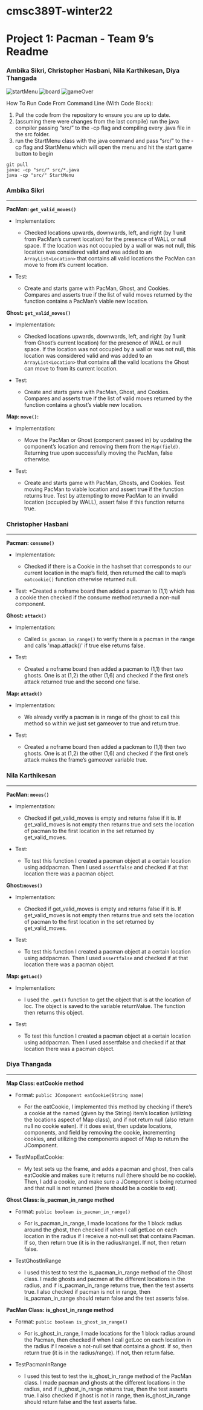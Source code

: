 # cmsc389T-winter22

# Project 1: Pacman - Team 9’s Readme

###      Ambika Sikri, Christopher Hasbani, Nila Karthikesan, Diya Thangada

![startMenu]("./Projects/P1/src/assets/startMenu.jpg")
![board]("./Projects/P1/src/assets/board.jpg")
![gameOver]("./Projects/P1/src/assets/gameOver.jpg")

How To Run Code From Command Line (With Code Block):
1. Pull the code from the repository to ensure you are up to date.
2. (assuming there were changes from the last compile) run the java compiler passing “src/” to the -cp flag and compiling every .java file in the src folder.
3. run the StartMenu class with the java command and pass “src/” to the -cp flag and StartMenu which will open the menu and hit the start game button to begin
```
git pull
javac -cp "src/" src/*.java
java -cp "src/" StartMenu
```

### Ambika Sikri
***
**PacMan: `get_valid_moves()`** 
* Implementation: 
    * Checked locations upwards, downwards, left, and right (by 1 unit from PacMan’s current location) for the presence of WALL or null space. If the location was not occupied by a wall or was not null, this location was considered valid and was added to an `ArrayList<Location>` that contains all valid locations the PacMan can move to from it’s current location. 

* Test: 
    * Create and starts game with PacMan, Ghost, and Cookies. Compares and  asserts true if the list of valid moves returned by the function contains a PacMan’s viable new location. 

**Ghost: `get_valid_moves()`** 
* Implementation: 
    * Checked locations upwards, downwards, left, and right (by 1 unit from Ghost’s current location) for the presence of WALL or null space. If the location was not occupied by a wall or was not null, this location was considered valid and was added to an `ArrayList<Location>` that contains all the valid locations the Ghost can move to from its current location. 

* Test: 
    * Create and starts game with PacMan, Ghost, and Cookies. Compares and asserts true if the list of valid moves returned by the function contains a ghost’s viable new location. 

**Map: `move()`:**
* Implementation:
    * Move the PacMan or Ghost (component passed in) by updating the component’s location and removing them from the `Map(field)`. Returning true upon successfully moving the PacMan, false otherwise. 

* Test: 
    * Create and starts game with PacMan, Ghosts, and Cookies. Test moving PacMan to viable location and assert true if the function returns true. Test by attempting to move PacMan to an invalid location (occupied by WALL), assert false if this function returns true. 

### Christopher Hasbani
***
**Pacman: `consume()`**
* Implementation: 
    * Checked if there is a Cookie in the hashset that corresponds to our current location in the map’s field, then returned the call to map’s `eatcookie()` function otherwise returned null.

* Test: 
    *Created a noframe board then added a pacman to (1,1) which has a cookie then checked if the consume method returned a non-null component.

**Ghost: `attack()`**
* Implementation:
    * Called `is_pacman_in_range()` to verify there is a pacman in the range and calls 'map.attack()' if true else returns false.

* Test: 
    * Created a noframe board then added a pacman to (1,1) then two ghosts. One is at (1,2) the other (1,6) and checked if the first one’s attack returned true and the second one false.

**Map: `attack()`**
* Implementation: 
    * We already verify a pacman is in range of the ghost to call this method so within we just set gameover to true and return true.

* Test: 
    * Created a noframe board then added a packman to (1,1) then two ghosts. One is at (1,2) the other (1,6) and checked if the first one’s attack makes the frame’s gameover variable true.

### Nila Karthikesan
***
**PacMan: `moves()`** 
* Implementation: 
    * Checked if get_valid_moves is empty and returns false if it is. If get_valid_moves is not empty then returns true and sets the location of pacman to the first location in the set returned by get_valid_moves. 

* Test: 
    * To test this function I created a pacman object at a certain location using addpacman. Then I used `assertfalse` and checked if at that location there was a pacman object. 

**Ghost:`moves()`** 
* Implementation:
    * Checked if get_valid_moves is empty and returns false if it is. If get_valid_moves is not empty then returns true and sets the location of pacman to the first location in the set returned by get_valid_moves. 

* Test:
    * To test this function I created a pacman object at a certain location using addpacman. Then I used `assertfalse` and checked if at that location there was a pacman object. 

**Map: `getLoc()`**
* Implementation: 
    * I used the `.get()` function to get the object that is at the location of loc. The object is saved to the variable returnValue. The function then returns this object. 

* Test:
    * To test this function I created a pacman object at a certain location  using addpacman. Then I used assertfalse and checked if at that location there was a pacman object. 


### Diya Thangada
***
**Map Class: eatCookie method**

* Format: `public JComponent eatCookie(String name)`
    * For the eatCookie, I implemented this method by checking if there’s a cookie at the named (given by the String) item’s location (utilizing the locations aspect of Map class), and if not return null (also return null no cookie eaten). If it does exist, then update locations, components, and field by removing the cookie, incrementing cookies, and utilizing the components aspect of Map to return the JComponent.

* TestMapEatCookie: 
    * My test sets up the frame, and adds a pacman and ghost, then calls eatCookie and makes sure it returns null (there should be no cookie). Then, I add a cookie, and make sure a JComponent is being returned and that null is not returned (there should be a cookie to eat).

**Ghost Class: is_pacman_in_range method**

* Format: `public boolean is_pacman_in_range()`
    * For is_pacman_in_range, I made locations for the 1 block radius around the ghost, then checked if when I call getLoc on each location in the radius if I receive a not-null set that contains Pacman. If so, then return true (it is in the radius/range). If not, then return false.

* TestGhostInRange
    * I used this test to test the is_pacman_in_range method of the Ghost class. I made ghosts and pacmen at the different locations in the radius, and if is_pacman_in_range returns true, then the test asserts true. I also checked if pacman is not in range, then is_pacman_in_range should return false and the test asserts false.

**PacMan Class: is_ghost_in_range method**

* Format: `public boolean is_ghost_in_range()`
    * For is_ghost_in_range, I made locations for the 1 block radius around the Pacman, then checked if when I call getLoc on each location in the radius if I receive a not-null set that contains a ghost. If so, then return true (it is in the radius/range). If not, then return false.

* TestPacmanInRange
    * I used this test to test the is_ghost_in_range method of the PacMan class. I made pacman and ghosts at the different locations in the radius, and if is_ghost_in_range returns true, then the test asserts true. I also checked if ghost is not in range, then is_ghost_in_range should return false and the test asserts false.


